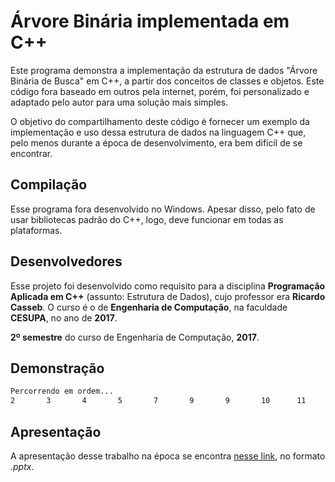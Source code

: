 # Árvore Binária implementada em C++

Este programa demonstra a implementação da estrutura de dados "Árvore Binária de Busca" em C++, a partir dos conceitos de classes e objetos. Este código fora baseado em outros pela internet, porém, foi personalizado e adaptado pelo autor para uma solução mais simples. 

O objetivo do compartilhamento deste código é fornecer um exemplo da implementação e uso dessa estrutura de dados na linguagem C++ que, pelo menos durante a época de desenvolvimento, era bem difícil de se encontrar.


## Compilação
Esse programa fora desenvolvido no Windows. Apesar disso, pelo fato de usar bibliotecas padrão do C++, logo, deve funcionar em todas as plataformas.


## Desenvolvedores
Esse projeto foi desenvolvido como requisito para a disciplina **Programação Aplicada em C++** (assunto: Estrutura de Dados), cujo professor era **Ricardo Casseb**. O curso é o de **Engenharia de Computação**, na faculdade **CESUPA**, no ano de **2017**.

**2º semestre** do curso de Engenharia de Computação, **2017**.

## Demonstração
```bash
Percorrendo em ordem...
2       3       4       5       7       9       9       10      11      31
```

## Apresentação
A apresentação desse trabalho na época se encontra [nesse link](https://drive.google.com/file/d/1kV31cS79mSC998yfQt-T6CCnZcHiAPDL/view?usp=sharing), no formato *.pptx*.
